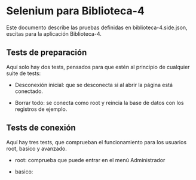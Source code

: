 # Selenium para Biblioteca-4

Este documento describe las pruebas definidas en biblioteca-4.side.json, escitas para la aplicación Biblioteca-4.

## Tests de preparación

 Aquí solo hay dos tests, pensados para que estén al principio de cualquier suite de tests:

 - Desconexión inicial: que se desconecta si al abrir la página está conectado.

 - Borrar todo: se conecta como root y reincia la base de datos con los registros de ejemplo.

## Tests de conexión

Aquí hay tres tests, que comprueban el funcionamiento para los usuarios root, basico y avanzado.

- root: comprueba que puede entrar en el menú Administrador

- basico:
